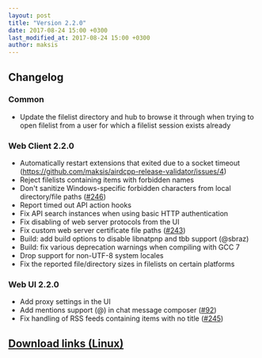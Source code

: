 ```yaml
---
layout: post
title: "Version 2.2.0"
date: 2017-08-24 15:00 +0300
last_modified_at: 2017-08-24 15:00 +0300
author: maksis
---
```


<!--more-->

## Changelog

### Common

- Update the filelist directory and hub to browse it through when trying to open filelist from a user for which a filelist session exists already

### Web Client 2.2.0

- Automatically restart extensions that exited due to a socket timeout (https://github.com/maksis/airdcpp-release-validator/issues/4)
- Reject filelists containing items with forbidden names
- Don't sanitize Windows-specific forbidden characters from local directory/file paths ([#246](https://github.com/airdcpp-web/airdcpp-webclient/issues/246))
- Report timed out API action hooks
- Fix API search instances when using basic HTTP authentication
- Fix disabling of web server protocols from the UI
- Fix custom web server certificate file paths ([#243](https://github.com/airdcpp-web/airdcpp-webclient/issues/243))
- Build: add build options to disable libnatpnp and tbb support (@sbraz)
- Build: fix various deprecation warnings when compiling with GCC 7
- Drop support for non-UTF-8 system locales
- Fix the reported file/directory sizes in filelists on certain platforms

### Web UI 2.2.0

- Add proxy settings in the UI
- Add mentions support (@) in chat message composer ([#92](https://github.com/airdcpp-web/airdcpp-webclient/issues/92))
- Fix handling of RSS feeds containing items with no title ([#245](https://github.com/airdcpp-web/airdcpp-webclient/issues/245))


## [Download links (Linux)](/docs/installation/linux-binaries.html)
